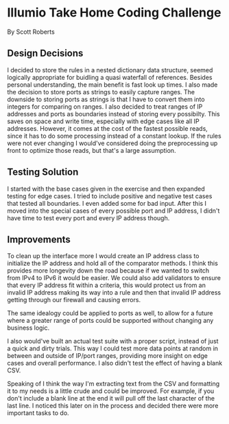 # Illumio Take Home Coding Challenge
By Scott Roberts

## Design Decisions

 I decided to store the rules in a nested dictionary data structure, seemed logically appropriate for buidling a quasi waterfall of references. Besides personal understanding, the main benefit is fast look up times. I also made the decision to store ports as strings to easily capture ranges. The downside to storing ports as strings is that I have to convert them into integers for comparing on ranges. I also decided to treat ranges of IP addresses and ports as boundaries instead of storing every possibilty. This saves on space and write time, especially with edge cases like all IP addresses. However, it comes at the cost of the fastest possible reads, since it has to do some processing instead of a constant lookup. If the rules were not ever changing I would've considered doing the preprocessing up front to optimize those reads, but that's a large assumption. 

## Testing Solution

I started with the base cases given in the exercise and then expanded testing for edge cases. I tried to include positive and negative test cases that tested all boundaries. I even added some for bad input. After this I moved into the special cases of every possible port and IP address, I didn't have time to test every port and every IP address though.

## Improvements

To clean up the interface more I would create an IP address class to initialize the IP address and  hold all of the comparator methods. I think this provides more longevity down the road because if we wanted to switch from IPv4 to IPv6 it would be easier. We could also add validators to ensure that every IP address fit within a criteria, this would protect us from an invalid IP address making its way into a rule and then that invalid IP address getting through our firewall and causing errors. 

The same idealogy could be applied to ports as well, to allow for a future where a greater range of ports could be supported without changing any business logic. 

I also would've built an actual test suite with a proper script, instead of just a quick and dirty trials. This way I could test more data points at random in between and outside of IP/port ranges, providing more insight on edge cases and overall performance. I also didn't test the effect of having a blank CSV. 

Speaking of I think the way I'm extracting text from the CSV and formatting it to my needs is a little crude and could be improved. For example, if you don't include a blank line at the end it will pull off the last character of the last line. I noticed this later on in the process and decided there were more important tasks to do. 
